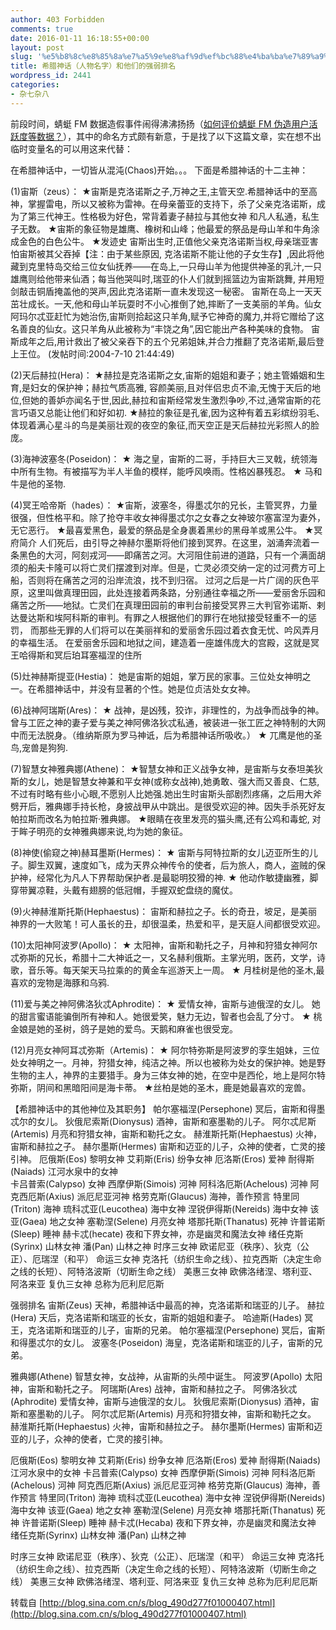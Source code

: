 ```yaml
---
author: 403 Forbidden
comments: true
date: 2016-01-11 16:18:55+00:00
layout: post
slug: '%e5%b8%8c%e8%85%8a%e7%a5%9e%e8%af%9d%ef%bc%88%e4%ba%ba%e7%89%a9%e5%90%8d%e5%ad%97%ef%bc%89%e5%92%8c%e4%bb%96%e4%bb%ac%e7%9a%84%e5%bc%ba%e5%bc%b1%e6%8e%92%e5%90%8d'
title: 希腊神话（人物名字）和他们的强弱排名
wordpress_id: 2441
categories:
- 杂七杂八
---
```

前段时间，蜻蜓 FM 数据造假事件闹得沸沸扬扬（[如何评价蜻蜓 FM 伪造用户活跃度等数据？](http://www.zhihu.com/question/37248269)），其中的命名方式颇有新意，于是找了以下这篇文章，实在想不出临时变量名的可以用这来代替：

在希腊神话中，一切皆从混沌(Chaos)开始。。。
下面是希腊神话的十二主神：

(1)宙斯（zeus）：
★宙斯是克洛诺斯之子,万神之王,主管天空.希腊神话中的至高神，掌握雷电，所以又被称为雷神。在母亲蕾亚的支持下，杀了父亲克洛诺斯，成为了第三代神王。性格极为好色，常背着妻子赫拉与其他女神 和凡人私通，私生子无数。
★宙斯的象征物是雄鹰、橡树和山峰；他最爱的祭品是母山羊和牛角涂成金色的白色公牛。
★发迹史
宙斯出生时,正值他父亲克洛诺斯当权,母亲瑞亚害怕宙斯被其父吞掉【注：由于某些原因, 克洛诺斯不能让他的子女生存】,因此将他藏到克里特岛交给三位女仙抚养——在岛上,一只母山羊为他提供神圣的乳汁,一只雄鹰则给他带来仙酒；每当他哭叫时,瑞亚的仆人们就到摇篮边为宙斯跳舞, 并用短剑敲击铜盾掩盖他的哭声,因此克洛诺斯一直未发现这一秘密。
宙斯在岛上一天天茁壮成长。一天,他和母山羊玩耍时不小心推倒了她,摔断了一支美丽的羊角。仙女阿玛尔忒亚赶忙为她治伤,宙斯则拾起这只羊角,赋予它神奇的魔力,并将它赠给了这名善良的仙女。这只羊角从此被称为“丰饶之角”,因它能出产各种美味的食物。
宙斯成年之后,用计救出了被父亲吞下的五个兄弟姐妹,并合力推翻了克洛诺斯,最后登上王位。
(发帖时间:2004-7-10 21:44:49)

(2)天后赫拉(Hera)：
★赫拉是克洛诺斯之女,宙斯的姐姐和妻子；她主管婚姻和生育,是妇女的保护神；赫拉气质高雅, 容颜美丽,且对伴侣忠贞不渝,无愧于天后的地位,但她的善妒亦闻名于世,因此,赫拉和宙斯经常发生激烈争吵,不过,通常宙斯的花言巧语又总能让他们和好如初.
★赫拉的象征是孔雀,因为这种有着五彩缤纷羽毛、体现着满心星斗的鸟是美丽壮观的夜空的象征,而天空正是天后赫拉光彩照人的脸庞。

(3)海神波塞冬(Poseidon)：
★ 海之皇，宙斯的二哥，手持巨大三叉戟，统领海中所有生物。有被描写为半人半鱼的模样，能呼风唤雨。性格凶暴残忍。
★ 马和牛是他的圣物.

(4)冥王哈帝斯（hades）：
★宙斯，波塞冬，得墨忒尔的兄长，主管冥界，力量很强，但性格平和。除了抢夺丰收女神得墨忒尔之女春之女神玻尔塞富涅为妻外，无它恶行。
★最喜爱黑色，最爱的祭品是全身裹着黑纱的黑母羊或黑公牛。
★冥府简介
人们死后，由引导之神赫尔墨斯将他们接到冥界。在这里，汹涌奔流着一条黑色的大河，阿刻戎河——即痛苦之河。大河阻住前进的道路，只有一个满面胡须的船夫卡隆可以将亡灵们摆渡到对岸。但是，亡灵必须交纳一定的过河费方可上船，否则将在痛苦之河的沿岸流浪，找不到归宿。
过河之后是一片广阔的灰色平原，这里叫做真理田园，此处连接着两条路，分别通往幸福之所——爱丽舍乐园和痛苦之所——地狱。亡灵们在真理田园前的审判台前接受冥界三大判官弥诺斯、剌达曼达斯和埃阿科斯的审判。有罪之人根据他们的罪行在地狱接受轻重不一的惩罚， 而那些无罪的人们将可以在美丽祥和的爱丽舍乐园过着衣食无忧、吟风弄月的幸福生活。
在爱丽舍乐园和地狱之间，建造着一座雄伟庞大的宫殿，这就是冥王哈得斯和冥后珀耳塞福涅的住所

(5)灶神赫斯提亚(Hestia)：
她是宙斯的姐姐，掌万民的家事。三位处女神明之一。在希腊神话中，并没有显著的个性。她是位贞洁处女女神。

(6)战神阿瑞斯(Ares)：
★ 战神，是凶残，狡诈，非理性的，为战争而战争的神。曾与工匠之神的妻子爱与美之神阿佛洛狄忒私通，被装进一张工匠之神特制的大网中而无法脱身。（维纳斯原为罗马神诋，后为希腊神话所吸收。）
★ 兀鹰是他的圣鸟,宠兽是狗狗.

(7)智慧女神雅典娜(Athene)：
★智慧女神和正义战争女神，是宙斯与女泰坦美狄斯的女儿，她是智慧女神兼和平女神(或称女战神),她勇敢、强大而又善良、仁慈,不过有时略有些小心眼,不愿别人比她强.她出生时宙斯头部剧烈疼痛，之后用大斧劈开后，雅典娜手持长枪，身披战甲从中跳出。是很受欢迎的神。因失手杀死好友帕拉斯而改名为帕拉斯·雅典娜。
★眼睛在夜里发亮的猫头鹰,还有公鸡和毒蛇, 对于眸子明亮的女神雅典娜来说,均为她的象征。

(8)神使(偷窥之神)赫耳墨斯(Hermes)：
★ 宙斯与阿特拉斯的女儿迈亚所生的儿子。脚生双翼，速度如飞，成为天界众神传令的使者，后为旅人，商人，盗贼的保护神，经常化为凡人下界帮助保护者.是最聪明狡猾的神.
★ 他动作敏捷幽雅，脚穿带翼凉鞋，头戴有翅膀的低冠帽，手握双蛇盘绕的魔仗。

(9)火神赫淮斯托斯(Hephaestus)：
宙斯和赫拉之子。长的奇丑，坡足，是美丽神界的一大败笔！可人虽长的丑，却很温柔，热爱和平，是天庭人间都很受欢迎。

(10)太阳神阿波罗(Apollo)：
★ 太阳神，宙斯和勒托之子，月神和狩猎女神阿尔忒弥斯的兄长，希腊十二大神诋之一，又名赫利俄斯。主掌光明，医药，文学，诗歌，音乐等。每天架天马拉乘的的黄金车巡游天上一周。
★ 月桂树是他的圣木,最喜欢的宠物是海豚和乌鸦.

(11)爱与美之神阿佛洛狄忒Aphrodite)：
★ 爱情女神，宙斯与迪俄涅的女儿。 她的甜言蜜语能骗倒所有神和人。她很爱笑，魅力无边，智者也会乱了分寸。
★ 桃金娘是她的圣树，鸽子是她的爱鸟。天鹅和麻雀也很受宠。

(12)月亮女神阿耳忒弥斯（Artemis)：
★ 阿尔特弥斯是阿波罗的孪生姐妹，三位处女神明之一。月神，狩猎女神，纯洁之神。所以也被称为处女的保护神。她是野生物的主人，神界的主要猎手。身为三体女神的她，在空中是西伦，地上是阿尔特弥斯，阴间和黑暗阳间是海卡蒂。
★丝柏是她的圣木，鹿是她最喜欢的宠兽。

【希腊神话中的其他神位及其职务】
帕尔塞福涅(Persephone) 冥后，宙斯和得墨忒尔的女儿。
狄俄尼索斯(Dionysus) 酒神，宙斯和塞墨勒的儿子。
阿尔忒尼斯(Artemis) 月亮和狩猎女神，宙斯和勒托之女。
赫淮斯托斯(Hephaestus) 火神，宙斯和赫拉之子。
赫尔墨斯(Hermes) 宙斯和迈亚的儿子，众神的使者，亡灵的接引神。
厄俄斯(Eos) 黎明女神
艾莉斯(Eris) 纷争女神
厄洛斯(Eros) 爱神
耐得斯(Naiads) 江河水泉中的女神              
卡吕普索(Calypso) 女神
西摩伊斯(Simois) 河神
阿科洛厄斯(Achelous) 河神
阿克西厄斯(Axius) 派厄尼亚河神
格劳克斯(Glaucus) 海神，善作预言
特里同(Triton) 海神
琉科忒亚(Leucothea) 海中女神
涅锐伊得斯(Nereids) 海中女神
该亚(Gaea) 地之女神
塞勒涅(Selene) 月亮女神
塔那托斯(Thanatus) 死神
许普诺斯(Sleep) 睡神
赫卡忒(hecate) 夜和下界女神，亦是幽灵和魔法女神
绪任克斯(Syrinx) 山林女神
潘(Pan) 山林之神
时序三女神 欧诺尼亚（秩序）、狄克（公正）、厄瑞涅（和平）
命运三女神 克洛托（纺织生命之线）、拉克西斯（决定生命之线的长短）、阿特洛波斯（切断生命之线）
美惠三女神 欧佛洛绪涅、塔利亚、阿洛来亚
复仇三女神 总称为厄利尼厄斯
 
强弱排名
宙斯(Zeus) 天神，希腊神话中最高的神，克洛诺斯和瑞亚的儿子。
赫拉(Hera) 天后，克洛诺斯和瑞亚的长女，宙斯的姐姐和妻子。
哈迪斯(Hades) 冥王，克洛诺斯和瑞亚的儿子，宙斯的兄弟。
帕尔塞福涅(Persephone) 冥后，宙斯和得墨忒尔的女儿。
波塞冬(Poseidon) 海皇，克洛诺斯和瑞亚的儿子，宙斯的兄弟。

雅典娜(Athene) 智慧女神，女战神，从宙斯的头颅中诞生。
阿波罗(Apollo) 太阳神，宙斯和勒托之子。
阿瑞斯(Ares) 战神，宙斯和赫拉之子。
阿佛洛狄忒(Aphrodite) 爱情女神，宙斯与迪俄涅的女儿。
狄俄尼索斯(Dionysus) 酒神，宙斯和塞墨勒的儿子。
阿尔忒尼斯(Artemis) 月亮和狩猎女神，宙斯和勒托之女。
赫淮斯托斯(Hephaestus) 火神，宙斯和赫拉之子。
赫尔墨斯(Hermes) 宙斯和迈亚的儿子，众神的使者，亡灵的接引神。

厄俄斯(Eos) 黎明女神
艾莉斯(Eris) 纷争女神
厄洛斯(Eros) 爱神
耐得斯(Naiads) 江河水泉中的女神
卡吕普索(Calypso) 女神
西摩伊斯(Simois) 河神
阿科洛厄斯(Achelous) 河神
阿克西厄斯(Axius) 派厄尼亚河神
格劳克斯(Glaucus) 海神，善作预言
特里同(Triton) 海神
琉科忒亚(Leucothea) 海中女神
涅锐伊得斯(Nereids) 海中女神
该亚(Gaea) 地之女神
塞勒涅(Selene) 月亮女神
塔那托斯(Thanatus) 死神
许普诺斯(Sleep) 睡神
赫卡忒(Hecaba) 夜和下界女神，亦是幽灵和魔法女神
绪任克斯(Syrinx) 山林女神
潘(Pan) 山林之神

时序三女神 欧诺尼亚（秩序）、狄克（公正）、厄瑞涅（和平）
命运三女神 克洛托（纺织生命之线）、拉克西斯（决定生命之线的长短）、阿特洛波斯（切断生命之线）
美惠三女神 欧佛洛绪涅、塔利亚、阿洛来亚
复仇三女神 总称为厄利尼厄斯

转载自 [http://blog.sina.com.cn/s/blog_490d277f01000407.html](http://blog.sina.com.cn/s/blog_490d277f01000407.html)
